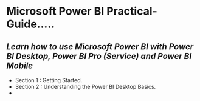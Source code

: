 # **Microsoft Power BI Practical-Guide.**....
## *Learn how to use Microsoft Power BI with Power BI Desktop, Power BI Pro (Service) and Power BI Mobile*

+ Section 1 : Getting Started.
+ Section 2 : Understanding the Power BI Desktop Basics.
+ 
